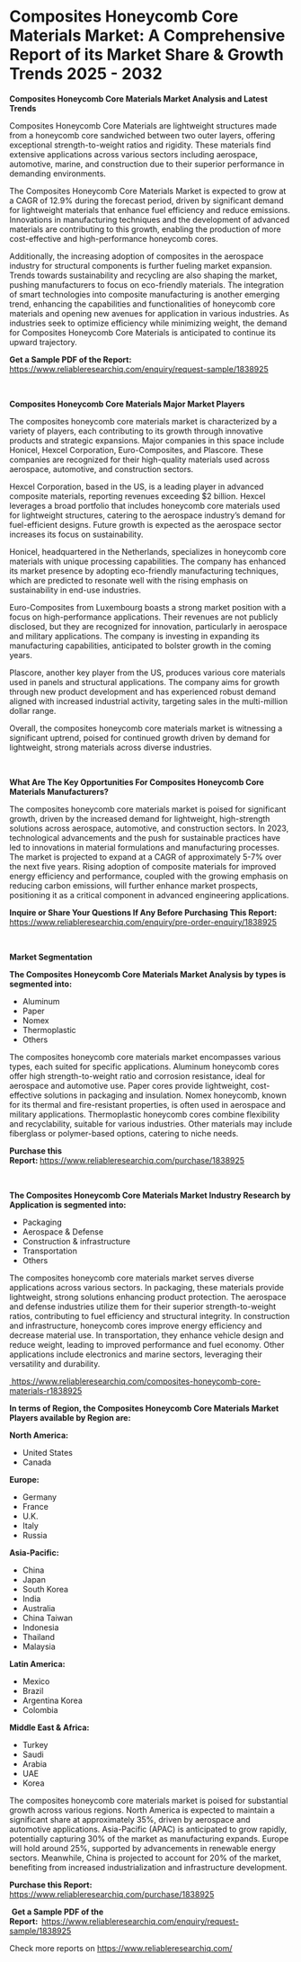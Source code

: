<p><h1>Composites Honeycomb Core Materials Market: A Comprehensive Report of its Market Share & Growth Trends 2025 - 2032</h1></p><p><strong>Composites Honeycomb Core Materials Market Analysis and Latest Trends</strong></p>
<p><p>Composites Honeycomb Core Materials are lightweight structures made from a honeycomb core sandwiched between two outer layers, offering exceptional strength-to-weight ratios and rigidity. These materials find extensive applications across various sectors including aerospace, automotive, marine, and construction due to their superior performance in demanding environments.</p><p>The Composites Honeycomb Core Materials Market is expected to grow at a CAGR of 12.9% during the forecast period, driven by significant demand for lightweight materials that enhance fuel efficiency and reduce emissions. Innovations in manufacturing techniques and the development of advanced materials are contributing to this growth, enabling the production of more cost-effective and high-performance honeycomb cores. </p><p>Additionally, the increasing adoption of composites in the aerospace industry for structural components is further fueling market expansion. Trends towards sustainability and recycling are also shaping the market, pushing manufacturers to focus on eco-friendly materials. The integration of smart technologies into composite manufacturing is another emerging trend, enhancing the capabilities and functionalities of honeycomb core materials and opening new avenues for application in various industries. As industries seek to optimize efficiency while minimizing weight, the demand for Composites Honeycomb Core Materials is anticipated to continue its upward trajectory.</p></p>
<p><strong>Get a Sample PDF of the Report:&nbsp;</strong> <a href="https://www.reliableresearchiq.com/enquiry/request-sample/1838925?utm_campaign=1900&utm_medium=2&utm_source=Github&utm_content=ia&utm_term=03022025&utm_id=composites-honeycomb-core-materials">https://www.reliableresearchiq.com/enquiry/request-sample/1838925</a></p>
<p>&nbsp;</p>
<p><strong>Composites Honeycomb Core Materials Major Market Players</strong></p>
<p><p>The composites honeycomb core materials market is characterized by a variety of players, each contributing to its growth through innovative products and strategic expansions. Major companies in this space include Honicel, Hexcel Corporation, Euro-Composites, and Plascore. These companies are recognized for their high-quality materials used across aerospace, automotive, and construction sectors.</p><p>Hexcel Corporation, based in the US, is a leading player in advanced composite materials, reporting revenues exceeding $2 billion. Hexcel leverages a broad portfolio that includes honeycomb core materials used for lightweight structures, catering to the aerospace industry’s demand for fuel-efficient designs. Future growth is expected as the aerospace sector increases its focus on sustainability.</p><p>Honicel, headquartered in the Netherlands, specializes in honeycomb core materials with unique processing capabilities. The company has enhanced its market presence by adopting eco-friendly manufacturing techniques, which are predicted to resonate well with the rising emphasis on sustainability in end-use industries.</p><p>Euro-Composites from Luxembourg boasts a strong market position with a focus on high-performance applications. Their revenues are not publicly disclosed, but they are recognized for innovation, particularly in aerospace and military applications. The company is investing in expanding its manufacturing capabilities, anticipated to bolster growth in the coming years.</p><p>Plascore, another key player from the US, produces various core materials used in panels and structural applications. The company aims for growth through new product development and has experienced robust demand aligned with increased industrial activity, targeting sales in the multi-million dollar range.</p><p>Overall, the composites honeycomb core materials market is witnessing a significant uptrend, poised for continued growth driven by demand for lightweight, strong materials across diverse industries.</p></p>
<p>&nbsp;</p>
<p><strong>What Are The Key Opportunities For Composites Honeycomb Core Materials Manufacturers?</strong></p>
<p><p>The composites honeycomb core materials market is poised for significant growth, driven by the increased demand for lightweight, high-strength solutions across aerospace, automotive, and construction sectors. In 2023, technological advancements and the push for sustainable practices have led to innovations in material formulations and manufacturing processes. The market is projected to expand at a CAGR of approximately 5-7% over the next five years. Rising adoption of composite materials for improved energy efficiency and performance, coupled with the growing emphasis on reducing carbon emissions, will further enhance market prospects, positioning it as a critical component in advanced engineering applications.</p></p>
<p><strong>Inquire or Share Your Questions If Any Before Purchasing This Report:</strong> <a href="https://www.reliableresearchiq.com/enquiry/pre-order-enquiry/1838925?utm_campaign=1900&utm_medium=2&utm_source=Github&utm_content=ia&utm_term=03022025&utm_id=composites-honeycomb-core-materials">https://www.reliableresearchiq.com/enquiry/pre-order-enquiry/1838925</a></p>
<p>&nbsp;</p>
<p><strong>Market Segmentation</strong></p>
<p><strong>The Composites Honeycomb Core Materials Market Analysis by types is segmented into:</strong></p>
<p><ul><li>Aluminum</li><li>Paper</li><li>Nomex</li><li>Thermoplastic</li><li>Others</li></ul></p>
<p><p>The composites honeycomb core materials market encompasses various types, each suited for specific applications. Aluminum honeycomb cores offer high strength-to-weight ratio and corrosion resistance, ideal for aerospace and automotive use. Paper cores provide lightweight, cost-effective solutions in packaging and insulation. Nomex honeycomb, known for its thermal and fire-resistant properties, is often used in aerospace and military applications. Thermoplastic honeycomb cores combine flexibility and recyclability, suitable for various industries. Other materials may include fiberglass or polymer-based options, catering to niche needs.</p></p>
<p><strong>Purchase this Report:&nbsp;</strong><a href="https://www.reliableresearchiq.com/purchase/1838925?utm_campaign=1900&utm_medium=2&utm_source=Github&utm_content=ia&utm_term=03022025&utm_id=composites-honeycomb-core-materials">https://www.reliableresearchiq.com/purchase/1838925</a></p>
<p>&nbsp;</p>
<p><strong>The Composites Honeycomb Core Materials Market Industry Research by Application is segmented into:</strong></p>
<p><ul><li>Packaging</li><li>Aerospace & Defense</li><li>Construction & infrastructure</li><li>Transportation</li><li>Others</li></ul></p>
<p><p>The composites honeycomb core materials market serves diverse applications across various sectors. In packaging, these materials provide lightweight, strong solutions enhancing product protection. The aerospace and defense industries utilize them for their superior strength-to-weight ratios, contributing to fuel efficiency and structural integrity. In construction and infrastructure, honeycomb cores improve energy efficiency and decrease material use. In transportation, they enhance vehicle design and reduce weight, leading to improved performance and fuel economy. Other applications include electronics and marine sectors, leveraging their versatility and durability.</p></p>
<p><a href="https://www.reliableresearchiq.com/composites-honeycomb-core-materials-r1838925?utm_campaign=1900&utm_medium=2&utm_source=Github&utm_content=ia&utm_term=03022025&utm_id=composites-honeycomb-core-materials">&nbsp;https://www.reliableresearchiq.com/composites-honeycomb-core-materials-r1838925</a></p>
<p><strong>In terms of Region, the Composites Honeycomb Core Materials Market Players available by Region are:</strong></p>
<p>
    <p> <strong> North America: </strong>
        <ul>
            <li>United States</li>
            <li>Canada</li>
        </ul>
        </p> 
    <p> <strong> Europe: </strong>
        <ul>
            <li>Germany</li>
            <li>France</li>
            <li>U.K.</li>
            <li>Italy</li>
            <li>Russia</li>
        </ul>
        </p> 
    <p> <strong> Asia-Pacific: </strong>
        <ul>
            <li>China</li>
            <li>Japan</li>
            <li>South Korea</li>
            <li>India</li>
            <li>Australia</li>
            <li>China Taiwan</li>
            <li>Indonesia</li>
            <li>Thailand</li>
            <li>Malaysia</li>
        </ul>
        </p> 
    <p> <strong> Latin America: </strong>
        <ul>
            <li>Mexico</li>
            <li>Brazil</li>
            <li>Argentina Korea</li>
            <li>Colombia</li>
        </ul>
        </p> 
    <p> <strong> Middle East & Africa: </strong>
        <ul>
            <li>Turkey</li>
            <li>Saudi</li>
            <li>Arabia</li>
            <li>UAE</li>
            <li>Korea</li>
        </ul>
    </p>
    </p>
<p><p>The composites honeycomb core materials market is poised for substantial growth across various regions. North America is expected to maintain a significant share at approximately 35%, driven by aerospace and automotive applications. Asia-Pacific (APAC) is anticipated to grow rapidly, potentially capturing 30% of the market as manufacturing expands. Europe will hold around 25%, supported by advancements in renewable energy sectors. Meanwhile, China is projected to account for 20% of the market, benefiting from increased industrialization and infrastructure development.</p></p>
<p><strong>Purchase this Report: </strong><a href="https://www.reliableresearchiq.com/purchase/1838925?utm_campaign=1900&utm_medium=2&utm_source=Github&utm_content=ia&utm_term=03022025&utm_id=composites-honeycomb-core-materials">https://www.reliableresearchiq.com/purchase/1838925</a></p>
<p>&nbsp;<strong>Get a Sample PDF of the Report:&nbsp;&nbsp;</strong><a href="https://www.reliableresearchiq.com/enquiry/request-sample/1838925?utm_campaign=1900&utm_medium=2&utm_source=Github&utm_content=ia&utm_term=03022025&utm_id=composites-honeycomb-core-materials">https://www.reliableresearchiq.com/enquiry/request-sample/1838925</a></p>
<p><strong></strong></p>
<p>Check more reports on <a href="https://www.reliableresearchiq.com/?utm_campaign=1900&utm_medium=2&utm_source=Github&utm_content=ia&utm_term=03022025&utm_id=composites-honeycomb-core-materials">https://www.reliableresearchiq.com/</a></p>